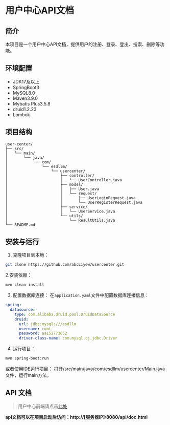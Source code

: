 # 用户中心API文档

## 简介
本项目是一个用户中心API文档，提供用户的注册、登录、登出、搜索、删除等功能。

## 环境配置
- JDK17及以上
- SpringBoot3
- MySQL8.0
- Maven3.9.0
- Mybatis Plus3.5.8
- druid1.2.23
- Lombok
 ## 项目结构
```plaintext
user-center/
├── src/
│   └── main/
│       └── java/
│           └── com/
│               └── esdllm/
│                   └── usercenter/
│                       ├── controller/
│                       │   └── UserController.java
│                       ├── model/
│                       │   ├── User.java
│                       │   └── request/
│                       │       ├── UserLoginRequest.java
│                       │       └── UserRegisterRequest.java
│                       ├── service/
│                       │   └── UserService.java
│                       └── utils/
│                           └── ResultUtils.java
└── README.md

```
## 安装与运行
1. 克隆项目到本地：
```bash
git clone https://github.com/abcLiyew/usercenter.git
```
2.安装依赖：
```bash
mvn clean install
```
3. 配置数据库连接：
在`application.yaml`文件中配置数据库连接信息：
```yaml
spring:
  datasource:
    type: com.alibaba.druid.pool.DruidDataSource
    druid:
      url: jdbc:mysql:///esdllm
      username: root
      password: aa152773652
      driver-class-name: com.mysql.cj.jdbc.Driver
```
4. 运行项目：
```bash
mvn spring-boot:run
```
或者使用IDE运行项目：
打开/src/main/java/com/esdllm/usercenter/Main.java文件，运行main方法。
## API 文档
> 用户中心前端请点击<a href=https://github.com/abcLiyew/usercenter-font>此处</a>

**api文档可以在项目启动后访问：http://[服务器IP]:8080/api/doc.html**
  
